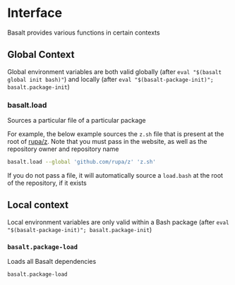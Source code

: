 # Interface

Basalt provides various functions in certain contexts

## Global Context

Global environment variables are both valid globally (after `eval "$(basalt global init bash)"`) and locally (after `eval "$(basalt-package-init)"; basalt.package-init`)

### basalt.load

Sources a particular file of a particular package

For example, the below example sources the `z.sh` file that is present at the root of [rupa/z](https://github.com/rupa/z). Note that you must pass in the website, as well as the repository owner and repository name

```sh
basalt.load --global 'github.com/rupa/z' 'z.sh'
```

If you do not pass a file, it will automatically source a `load.bash` at the root of the repository, if it exists

## Local context

Local environment variables are only valid within a Bash package (after `eval "$(basalt-package-init)"; basalt.package-init`)

### `basalt.package-load`

Loads all Basalt dependencies

```sh
basalt.package-load
```
